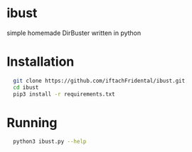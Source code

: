 # ibust
simple homemade DirBuster written in python 

# Installation
```bash
  git clone https://github.com/iftachFridental/ibust.git
  cd ibust
  pip3 install -r requirements.txt
```

# Running
```bash
  python3 ibust.py --help
```
